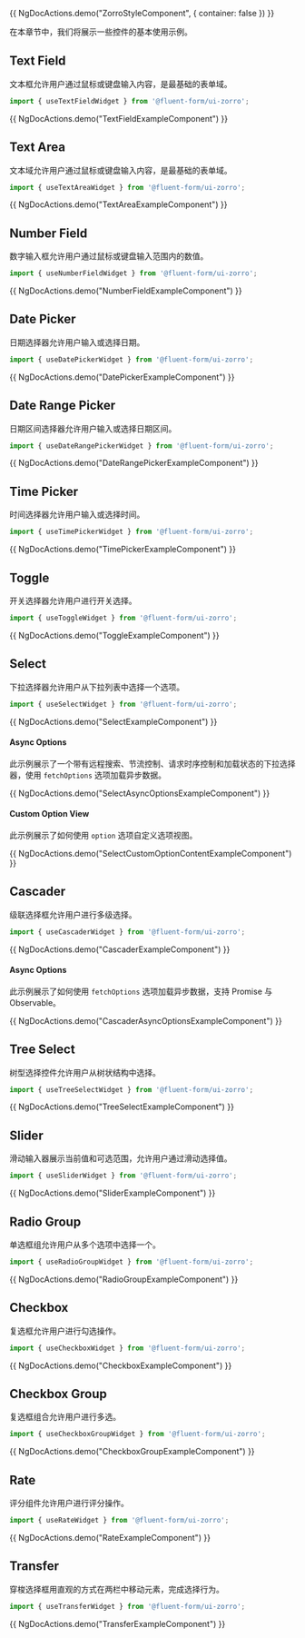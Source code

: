 {{ NgDocActions.demo("ZorroStyleComponent", { container: false }) }}

在本章节中，我们将展示一些控件的基本使用示例。

## Text Field

文本框允许用户通过鼠标或键盘输入内容，是最基础的表单域。

```ts
import { useTextFieldWidget } from '@fluent-form/ui-zorro';
```

{{ NgDocActions.demo("TextFieldExampleComponent") }}

## Text Area

文本域允许用户通过鼠标或键盘输入内容，是最基础的表单域。

```ts
import { useTextAreaWidget } from '@fluent-form/ui-zorro';
```

{{ NgDocActions.demo("TextAreaExampleComponent") }}

## Number Field

数字输入框允许用户通过鼠标或键盘输入范围内的数值。

```ts
import { useNumberFieldWidget } from '@fluent-form/ui-zorro';
```

{{ NgDocActions.demo("NumberFieldExampleComponent") }}

## Date Picker

日期选择器允许用户输入或选择日期。

```ts
import { useDatePickerWidget } from '@fluent-form/ui-zorro';
```

{{ NgDocActions.demo("DatePickerExampleComponent") }}

## Date Range Picker

日期区间选择器允许用户输入或选择日期区间。

```ts
import { useDateRangePickerWidget } from '@fluent-form/ui-zorro';
```

{{ NgDocActions.demo("DateRangePickerExampleComponent") }}

## Time Picker

时间选择器允许用户输入或选择时间。

```ts
import { useTimePickerWidget } from '@fluent-form/ui-zorro';
```

{{ NgDocActions.demo("TimePickerExampleComponent") }}

## Toggle

开关选择器允许用户进行开关选择。

```ts
import { useToggleWidget } from '@fluent-form/ui-zorro';
```

{{ NgDocActions.demo("ToggleExampleComponent") }}

## Select

下拉选择器允许用户从下拉列表中选择一个选项。

```ts
import { useSelectWidget } from '@fluent-form/ui-zorro';
```

{{ NgDocActions.demo("SelectExampleComponent") }}

#### Async Options

此示例展示了一个带有远程搜索、节流控制、请求时序控制和加载状态的下拉选择器，使用 `fetchOptions` 选项加载异步数据。

{{ NgDocActions.demo("SelectAsyncOptionsExampleComponent") }}

#### Custom Option View

此示例展示了如何使用 `option` 选项自定义选项视图。

{{ NgDocActions.demo("SelectCustomOptionContentExampleComponent") }}

## Cascader

级联选择框允许用户进行多级选择。

```ts
import { useCascaderWidget } from '@fluent-form/ui-zorro';
```

{{ NgDocActions.demo("CascaderExampleComponent") }}

#### Async Options

此示例展示了如何使用 `fetchOptions` 选项加载异步数据，支持 Promise 与 Observable。

{{ NgDocActions.demo("CascaderAsyncOptionsExampleComponent") }}

## Tree Select

树型选择控件允许用户从树状结构中选择。

```ts
import { useTreeSelectWidget } from '@fluent-form/ui-zorro';
```

{{ NgDocActions.demo("TreeSelectExampleComponent") }}

## Slider

滑动输入器展示当前值和可选范围，允许用户通过滑动选择值。

```ts
import { useSliderWidget } from '@fluent-form/ui-zorro';
```

{{ NgDocActions.demo("SliderExampleComponent") }}

## Radio Group

单选框组允许用户从多个选项中选择一个。

```ts
import { useRadioGroupWidget } from '@fluent-form/ui-zorro';
```

{{ NgDocActions.demo("RadioGroupExampleComponent") }}

## Checkbox

复选框允许用户进行勾选操作。

```ts
import { useCheckboxWidget } from '@fluent-form/ui-zorro';
```

{{ NgDocActions.demo("CheckboxExampleComponent") }}

## Checkbox Group

复选框组合允许用户进行多选。

```ts
import { useCheckboxGroupWidget } from '@fluent-form/ui-zorro';
```

{{ NgDocActions.demo("CheckboxGroupExampleComponent") }}

## Rate

评分组件允许用户进行评分操作。

```ts
import { useRateWidget } from '@fluent-form/ui-zorro';
```

{{ NgDocActions.demo("RateExampleComponent") }}

## Transfer

穿梭选择框用直观的方式在两栏中移动元素，完成选择行为。

```ts
import { useTransferWidget } from '@fluent-form/ui-zorro';
```

{{ NgDocActions.demo("TransferExampleComponent") }}

<!-- ## Color

颜色选择器允许用户选择或自定义颜色。

```ts
import { useColorWidget } from '@fluent-form/ui-zorro';
```

{{ NgDocActions.demo("ColorExampleComponent") }} -->
